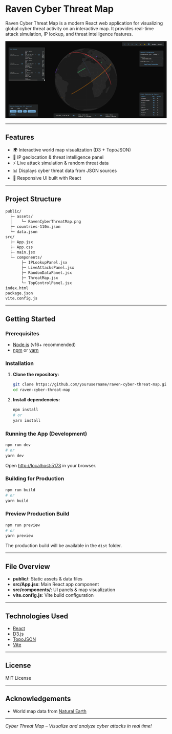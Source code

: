 # Raven Cyber Threat Map

Raven Cyber Threat Map is a modern React web application for visualizing global cyber threat activity on an interactive map. It provides real-time attack simulation, IP lookup, and threat intelligence features.

![Raven Cyber Threat Map Screenshot](./public/assets/RavenCyberThreatMap.png)

---

## Features

- 🌍 Interactive world map visualization (D3 + TopoJSON)
- 🔎 IP geolocation & threat intelligence panel
- ⚡ Live attack simulation & random threat data
- 📊 Displays cyber threat data from JSON sources
- 📱 Responsive UI built with React

---

## Project Structure

```
public/
  ├─ assets/
  │    └─ RavenCyberThreatMap.png
  ├─ countries-110m.json
  └─ data.json
src/
  ├─ App.jsx
  ├─ App.css
  ├─ main.jsx
  └─ components/
       ├─ IPLookupPanel.jsx
       ├─ LiveAttacksPanel.jsx
       ├─ RandomDataPanel.jsx
       ├─ ThreatMap.jsx
       └─ TopControlPanel.jsx
index.html
package.json
vite.config.js
```

---

## Getting Started

### Prerequisites

- [Node.js](https://nodejs.org/) (v16+ recommended)
- [npm](https://www.npmjs.com/) or [yarn](https://yarnpkg.com/)

### Installation

1. **Clone the repository:**

   ```sh
   git clone https://github.com/yourusername/raven-cyber-threat-map.git
   cd raven-cyber-threat-map
   ```

2. **Install dependencies:**
   ```sh
   npm install
   # or
   yarn install
   ```

### Running the App (Development)

```sh
npm run dev
# or
yarn dev
```

Open [http://localhost:5173](http://localhost:5173) in your browser.

### Building for Production

```sh
npm run build
# or
yarn build
```

### Preview Production Build

```sh
npm run preview
# or
yarn preview
```

The production build will be available in the `dist` folder.

---

## File Overview

- **public/**: Static assets & data files
- **src/App.jsx**: Main React app component
- **src/components/**: UI panels & map visualization
- **vite.config.js**: Vite build configuration

---

## Technologies Used

- [React](https://react.dev/)
- [D3.js](https://d3js.org/)
- [TopoJSON](https://github.com/topojson/topojson)
- [Vite](https://vitejs.dev/)

---

## License

MIT License

---

## Acknowledgements

- World map data from [Natural Earth](https://www.naturalearthdata.com/)

---

_Cyber Threat Map – Visualize and analyze cyber attacks in real time!_
